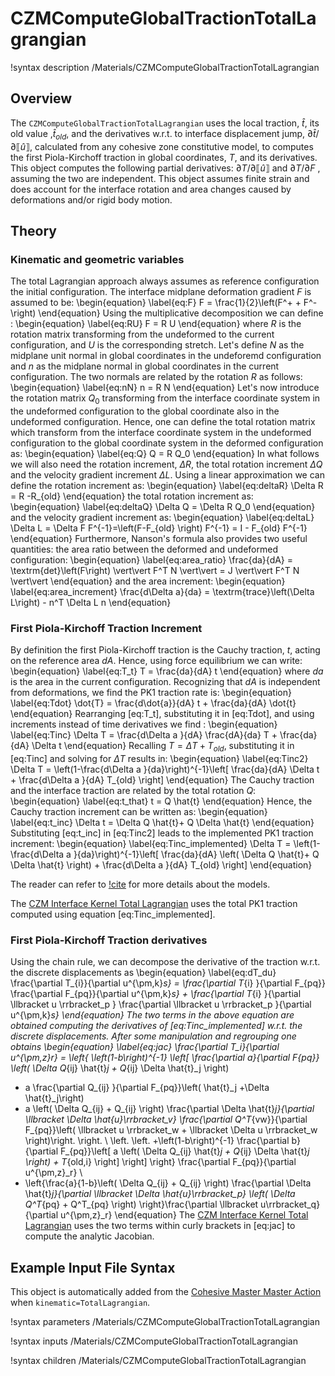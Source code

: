 # CZMComputeGlobalTractionTotalLagrangian

!syntax description /Materials/CZMComputeGlobalTractionTotalLagrangian

## Overview

The `CZMComputeGlobalTractionTotalLagrangian` uses the local traction, $\hat{t}$, its old value ,$\hat{t}_{old}$, and the derivatives w.r.t. to interface displacement jump, $\partial \hat{t} / \partial \llbracket \hat{u} \rrbracket$, calculated from any cohesive zone constitutive model, to computes the first Piola-Kirchoff traction in global coordinates, $T$, and its derivatives.
This object computes the following partial derivatives: $\partial T / \partial \llbracket \hat{u} \rrbracket$ and $\partial T / \partial F$ , assuming the two are independent.
This object assumes finite strain and does account for the interface rotation and area changes caused by deformations and/or rigid body motion.

## Theory

### Kinematic and geometric variables

The total Lagrangian approach always assumes as reference configuration the initial configuration.
The interface midplane deformation gradient $F$ is assumed to be:
\begin{equation} \label{eq:F}
F = \frac{1}{2}\left(F^+ + F^-\right)
\end{equation}
Using the multiplicative decomposition we can define :
\begin{equation} \label{eq:RU}
F = R U
\end{equation}
where $R$ is the rotation matrix transforming from the undeformed to the current configuration, and $U$ is the corresponding stretch.
Let's define $N$ as the midplane unit normal in global coordinates in the undeforemd configuration and $n$ as the midplane normal in global coordinates in the current configuration.
The two normals are related by the rotation $R$ as follows:
\begin{equation} \label{eq:nN}
n = R N
\end{equation}
Let's now introduce the rotation matrix $Q_0$ transforming from the interface coordinate system in the undeformed configuration to the global coordinate  also in the undeformed configuration.
Hence, one can define the total rotation matrix which transform from the interface coordinate system in the undeformed configuration to the global coordinate system in the deformed configuration as:
\begin{equation} \label{eq:Q}
Q = R Q_0
\end{equation}
In what follows we will also need the rotation increment, $\Delta R$, the total rotation increment $\Delta Q$ and the velocity gradient increment $\Delta L$. Using a linear approximation we can define the rotation increment as:
\begin{equation} \label{eq:deltaR}
\Delta R = R -R_{old}
\end{equation}
the total rotation increment as:
\begin{equation} \label{eq:deltaQ}
\Delta Q = \Delta R Q_0
\end{equation}
and the velocity gradient increment as:
\begin{equation} \label{eq:deltaL}
\Delta L = \Delta F F^{-1}=\left(F-F_{old} \right) F^{-1} = I - F_{old} F^{-1}
\end{equation}
Furthermore, Nanson's formula also provides two useful quantities:
the area ratio between the deformed and undeformed configuration:
\begin{equation} \label{eq:area_ratio}
  \frac{da}{dA} = \textrm{det}\left(F\right) \vert\vert F^T N \vert\vert = J \vert\vert F^T N \vert\vert
\end{equation}
and the area increment:
\begin{equation} \label{eq:area_increment}
\frac{d\Delta a}{da} = \textrm{trace}\left(\Delta L\right) - n^T \Delta L n
\end{equation}

### First Piola-Kirchoff Traction Increment

By definition the first Piola-Kirchoff traction is the Cauchy traction, $t$, acting on the reference area $dA$. Hence, using force equilibrium we can write:
\begin{equation} \label{eq:T_t}
T = \frac{da}{dA} t
\end{equation}
where $da$ is the area in the current configuration.
Recognizing that $dA$ is independent from deformations, we find the PK1 traction rate is:
\begin{equation} \label{eq:Tdot}
\dot{T} = \frac{d\dot{a}}{dA} t + \frac{da}{dA} \dot{t}
\end{equation}
Rearranging [eq:T_t], substituting it in [eq:Tdot], and using increments instead of time derivatives we find :
\begin{equation} \label{eq:Tinc}
\Delta T = \frac{d\Delta a }{dA} \frac{dA}{da} T + \frac{da}{dA} \Delta t
\end{equation}
Recalling $T=\Delta T + T_{old}$, substituting it in [eq:Tinc] and solving for $\Delta T$ results in:
\begin{equation} \label{eq:Tinc2}
\Delta T = \left(1-\frac{d\Delta a }{da}\right)^{-1}\left[ \frac{da}{dA} \Delta t + \frac{d\Delta a }{dA} T_{old}  \right]
\end{equation}
The Cauchy traction and the interface traction are related by the total rotation $Q$:
\begin{equation} \label{eq:t_that}
t = Q \hat{t}
\end{equation}
Hence, the Cauchy traction increment can be written as:
\begin{equation} \label{eq:t_inc}
\Delta t = \Delta Q \hat{t}+ Q \Delta \hat{t}
\end{equation}
Substituting [eq:t_inc] in [eq:Tinc2] leads to the implemented PK1 traction increment:
\begin{equation} \label{eq:Tinc_implemented}
\Delta T = \left(1-\frac{d\Delta a }{da}\right)^{-1}\left[ \frac{da}{dA} \left( \Delta Q \hat{t}+ Q \Delta \hat{t} \right) + \frac{d\Delta a }{dA} T_{old}  \right]
\end{equation}

The reader can refer to [!cite](Rovinelli2020) for more details about the models.

The [CZM Interface Kernel Total Lagrangian](CZMInterfaceKernelTotalLagrangian.md) uses the total PK1 traction computed using equation [eq:Tinc_implemented].

### First Piola-Kirchoff Traction derivatives

Using the chain rule, we can decompose the derivative of the traction w.r.t. the discrete displacements as
\begin{equation} \label{eq:dT_du}
  \frac{\partial  T_{i}}{\partial u^{\pm,k}_s} = \frac{\partial  T_{i} }{\partial F_{pq}} \frac{\partial F_{pq}}{\partial u^{\pm,k}_s} + \frac{\partial  T_{i} }{\partial  \llbracket u \rrbracket_p } \frac{\partial \llbracket u \rrbracket_p }{\partial u^{\pm,k}_s}
\end{equation}
The two terms in the above equation are obtained computing the derivatives of [eq:Tinc_implemented] w.r.t. the discrete displacements. After some manipulation and regrouping one obtains
\begin{equation} \label{eq:jac}
\frac{\partial T_i}{\partial u^{\pm,z}_r} =  \left\{ \left(1-b\right)^{-1} \left[ \frac{\partial a}{\partial F_{pq}}
\left( \Delta Q_{ij} \hat{t}_j + Q_{ij} \Delta \hat{t}_j \right)
+ a \frac{\partial Q_{ij} }{\partial F_{pq}}\left( \hat{t}_j +\Delta \hat{t}_j\right)
+ a \left( \Delta Q_{ij} + Q_{ij} \right) \frac{\partial \Delta \hat{t}_j}{\partial \llbracket \Delta \hat{u}\rrbracket_v}
\frac{\partial Q^T_{vw}}{\partial F_{pq}}\left( \llbracket u \rrbracket_w + \llbracket \Delta u \rrbracket_w \right)\right. \right. \\
\left. \left.
+\left(1-b\right)^{-1} \frac{\partial b}{\partial F_{pq}}\left[ a \left( \Delta Q_{ij} \hat{t}_j + Q_{ij} \Delta \hat{t}_j \right)  + T_{old,i} \right]  \right] \right\} \frac{\partial F_{pq}}{\partial u^{\pm,z}_r}  \\
+ \left\{\frac{a}{1-b}\left( \Delta Q_{ij} + Q_{ij} \right) \frac{\partial \Delta \hat{t}_j}{\partial \llbracket \Delta \hat{u}\rrbracket_p} \left( \Delta Q^T_{pq} + Q^T_{pq} \right) \right\}\frac{\partial \llbracket u\rrbracket_q}{\partial  u^{\pm,z}_r}
\end{equation}
The [CZM Interface Kernel Total Lagrangian](CZMInterfaceKernelTotalLagrangian.md) uses the two terms within curly brackets in [eq:jac] to compute the analytic Jacobian.

## Example Input File Syntax

This object is automatically added from the [Cohesive Master Master Action](CohesiveZoneMaster/index.md) when `kinematic=TotalLagrangian`.

!syntax parameters /Materials/CZMComputeGlobalTractionTotalLagrangian

!syntax inputs /Materials/CZMComputeGlobalTractionTotalLagrangian

!syntax children /Materials/CZMComputeGlobalTractionTotalLagrangian
